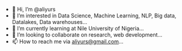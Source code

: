 - 👋 Hi, I’m @aliyurs
- 👀 I’m interested in Data Science, Machine Learning, NLP, Big data, Datalakes, Data warehouses...
- 🌱 I’m currently learning at Nile University of Nigeria...
- 💞️ I’m looking to collaborate on research, web development...
- 📫 How to reach me via aliyurs@gmail.com...

<!---
aliyurs/aliyurs is a ✨ special ✨ repository because its `README.md` (this file) appears on your GitHub profile.
You can click the Preview link to take a look at your changes.
--->
